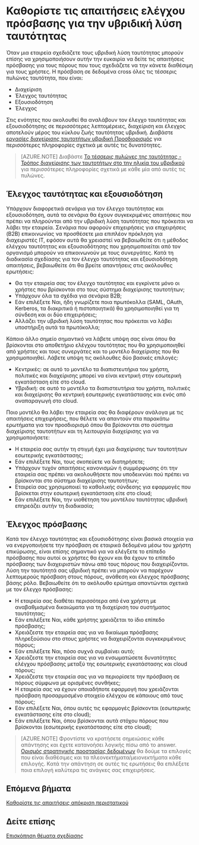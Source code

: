 
<properties
    pageTitle="Απαιτήσεις για στοιχείο ελέγχου πρόσβασης καθορίζουν Azure Active Directory υβριδική ταυτότητας θέματα σχεδίασης - | Microsoft Azure"
    description="Καλύπτει τους πυλώνες ταυτότητα και τον εντοπισμό απαιτήσεις πρόσβασης για τους πόρους για τους χρήστες σε ένα υβριδικό περιβάλλον."
    documentationCenter=""
    services="active-directory"
    authors="billmath"
    manager="femila"
    editor=""/>

<tags
    ms.service="active-directory"
    ms.devlang="na"
    ms.topic="article"
    ms.tgt_pltfrm="na"
    ms.workload="identity"
    ms.date="08/08/2016"
    ms.author="billmath"/>

# <a name="determine-access-control-requirements-for-your-hybrid-identity-solution"></a>Καθορίστε τις απαιτήσεις ελέγχου πρόσβασης για την υβριδική λύση ταυτότητας
Όταν μια εταιρεία σχεδιάζετε τους υβριδική λύση ταυτότητας μπορούν επίσης να χρησιμοποιήσουν αυτήν την ευκαιρία να δείτε τις απαιτήσεις πρόσβασης για τους πόρους που τους σχεδιάζετε να την κάνετε διαθέσιμη για τους χρήστες. Η πρόσβαση σε δεδομένα cross όλες τις τέσσερις πυλώνες ταυτότητα, που είναι:

- Διαχείριση
- Έλεγχος ταυτότητας
- Εξουσιοδότηση
- Έλεγχος

Στις ενότητες που ακολουθεί θα αναλάβουν τον έλεγχο ταυτότητας και εξουσιοδότησης σε περισσότερες λεπτομέρειες, διαχείριση και έλεγχος αποτελούν μέρος του κύκλου ζωής ταυτότητας υβριδική. Διαβάστε [εργασίες διαχείρισης ταυτοτήτων υβριδική Προσδιορισμός](active-directory-hybrid-identity-design-considerations-hybrid-id-management-tasks.md) για περισσότερες πληροφορίες σχετικά με αυτές τις δυνατότητες.

>[AZURE.NOTE]
Διαβάστε [Το τέσσερις πυλώνες της ταυτότητας - Τρόπος διαχείρισης των ταυτοτήτων στο την ηλικία του υβριδικού](http://social.technet.microsoft.com/wiki/contents/articles/15530.the-four-pillars-of-identity-identity-management-in-the-age-of-hybrid-it.aspx) για περισσότερες πληροφορίες σχετικά με κάθε μία από αυτές τις πυλώνες.

## <a name="authentication-and-authorization"></a>Έλεγχος ταυτότητας και εξουσιοδότηση
Υπάρχουν διαφορετικά σενάρια για τον έλεγχο ταυτότητας και εξουσιοδότηση, αυτά τα σενάρια θα έχουν συγκεκριμένες απαιτήσεις που πρέπει να πληρούνται από την υβριδική λύση ταυτότητας που πρόκειται να λάβει την εταιρεία. Σενάρια που αφορούν επιχειρήσεις για επιχειρήσεις (B2B) επικοινωνίας να προσθέσετε μια επιπλέον πρόκληση για διαχειριστές IT, εφόσον αυτά θα χρειαστεί να βεβαιωθείτε ότι η μέθοδος ελέγχου ταυτότητας και εξουσιοδότησης που χρησιμοποιείται από τον οργανισμό μπορούν να επικοινωνούν με τους συνεργάτες. Κατά τη διαδικασία σχεδίασης για τον έλεγχο ταυτότητας και εξουσιοδότηση απαιτήσεις, βεβαιωθείτε ότι θα βρείτε απαντήσεις στις ακόλουθες ερωτήσεις:

- Θα την εταιρεία σας τον έλεγχο ταυτότητας και εγκρίνετε μόνο οι χρήστες που βρίσκονται στο τους σύστημα διαχείρισης ταυτοτήτων;
 - Υπάρχουν όλα τα σχέδια για σενάρια B2B;
 - Εάν επιλέξετε Ναι, ήδη γνωρίζετε ποια πρωτόκολλα (SAML, OAuth, Kerberos, τα διακριτικά ή πιστοποιητικά) θα χρησιμοποιηθεί για τη σύνδεση και οι δύο επιχειρήσεις;
- Αλλάζει την υβριδική λύση ταυτότητας που πρόκειται να λάβει υποστήριξη αυτά τα πρωτόκολλα;

Κάποιο άλλο σημείο σημαντικό να λάβετε υπόψη σας είναι όπου θα βρίσκονται στο αποθετήριο ελέγχου ταυτότητας που θα χρησιμοποιηθεί από χρήστες και τους συνεργάτες και το μοντέλο διαχείρισης που θα χρησιμοποιηθεί. Λάβετε υπόψη τις ακόλουθες δύο βασικές επιλογές:
- Κεντρικές: σε αυτό το μοντέλο τα διαπιστευτήρια του χρήστη, πολιτικές και διαχείρισης μπορεί να είναι κεντρική στην εσωτερική εγκατάσταση είτε στο cloud.
- Υβριδική: σε αυτό το μοντέλο τα διαπιστευτήρια του χρήστη, πολιτικές και διαχείρισης θα κεντρική εσωτερικής εγκατάστασης και ενός από αναπαραγωγή στο cloud.

Ποιο μοντέλο θα λάβει την εταιρεία σας θα διαφέρουν ανάλογα με τις απαιτήσεις επιχειρήσεις, που θέλετε να απαντούν στα παρακάτω ερωτήματα για τον προσδιορισμό όπου θα βρίσκονται στο σύστημα διαχείρισης ταυτοτήτων και τη λειτουργία διαχείρισης για να χρησιμοποιήσετε:

- Η εταιρεία σας αυτήν τη στιγμή έχει μια διαχείρισης των ταυτοτήτων εσωτερικής εγκατάστασης;
 - Εάν επιλέξετε Ναι, τους σκοπεύετε να διατηρήσετε;
 - Υπάρχουν τυχόν απαιτήσεις κανονισμών ή συμμόρφωσης ότι την εταιρεία σας πρέπει να ακολουθήσετε που υποδεικνύει πού πρέπει να βρίσκονται στο σύστημα διαχείρισης ταυτοτήτων;
- Εταιρεία σας χρησιμοποιεί το καθολικής σύνδεσης για εφαρμογές που βρίσκεται στην εσωτερική εγκατάσταση είτε στο cloud;
 - Εάν επιλέξετε Ναι, την υιοθέτηση του μοντέλου ταυτότητας υβριδική επηρεάζει αυτήν τη διαδικασία;

## <a name="access-control"></a>Έλεγχος πρόσβασης
Κατά τον έλεγχο ταυτότητας και εξουσιοδότησης είναι βασικά στοιχεία για να ενεργοποιήσετε την πρόσβαση σε εταιρικά δεδομένα μέσω του χρήστη επικύρωσης, είναι επίσης σημαντικό για να ελέγξετε το επίπεδο πρόσβασης που αυτοί οι χρήστες θα έχουν και θα έχουν το επίπεδο πρόσβασης των διαχειριστών πάνω από τους πόρους που διαχειρίζονται. Λύση την ταυτότητά σας υβριδική πρέπει να μπορούν να παρέχουν λεπτομερούς πρόσβαση στους πόρους, ανάθεση και έλεγχος πρόσβασης βάσης ρόλο. Βεβαιωθείτε ότι το ακόλουθο ερώτημα απαντώνται σχετικά με τον έλεγχο πρόσβασης:

- Η εταιρεία σας διαθέτει περισσότερα από ένα χρήστη με αναβαθμισμένα δικαιώματα για τη διαχείριση του συστήματος ταυτότητας;
 - Εάν επιλέξετε Ναι, κάθε χρήστης χρειάζεται το ίδιο επίπεδο πρόσβασης;
- Χρειάζεστε την εταιρεία σας για να δικαίωμα πρόσβασης πληρεξούσιου στο στους χρήστες να διαχειρίζονται συγκεκριμένους πόρους;
 - Εάν επιλέξετε Ναι, πόσο συχνά συμβαίνει αυτό;
- Χρειάζεστε την εταιρεία σας για να ενσωματώσετε δυνατότητες ελέγχου πρόσβασης μεταξύ της εσωτερικής εγκατάστασης και cloud πόρους;
- Χρειάζεστε την εταιρεία σας για να περιορίσετε την πρόσβαση σε πόρους σύμφωνα με ορισμένες συνθήκες;
- Η εταιρεία σας να έχουν οποιαδήποτε εφαρμογή που χρειάζονται πρόσβαση προσαρμοσμένο στοιχείο ελέγχου σε κάποιους από τους πόρους;
 - Εάν επιλέξετε Ναι, όπου αυτές τις εφαρμογές βρίσκονται (εσωτερικής εγκατάστασης είτε στο cloud);
 - Εάν επιλέξετε Ναι, όπου βρίσκονται αυτά στόχου πόρους που βρίσκονται (εσωτερικής εγκατάστασης είτε στο cloud);

>[AZURE.NOTE]
Φροντίστε να κρατήσετε σημειώσεις κάθε απάντησης και έχετε κατανοήσει λογικής πίσω από το answer. [Ορισμός στρατηγικής προστασίας δεδομένων](active-directory-hybrid-identity-design-considerations-data-protection-strategy.md) θα δούμε τα επιλογές που είναι διαθέσιμες και τα πλεονεκτήματα/μειονεκτήματα κάθε επιλογής.  Κατά την απάντηση σε αυτές τις ερωτήσεις θα επιλέξετε ποια επιλογή καλύτερα τις ανάγκες σας επιχειρήσεις.

## <a name="next-steps"></a>Επόμενα βήματα

[Καθορίστε τις απαιτήσεις απόκριση περιστατικού](active-directory-hybrid-identity-design-considerations-incident-response-requirements.md)

## <a name="see-also"></a>Δείτε επίσης
[Επισκόπηση θέματα σχεδίασης](active-directory-hybrid-identity-design-considerations-overview.md)
